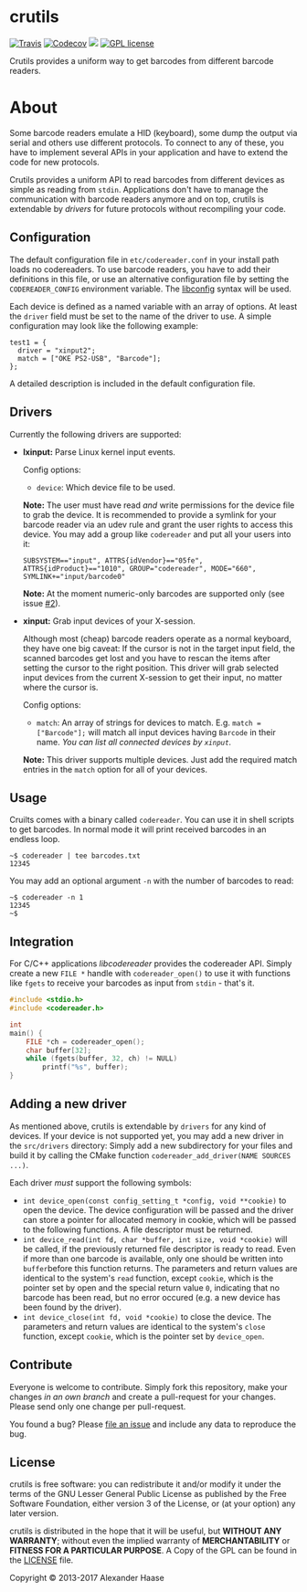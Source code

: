 # crutils

[![Travis](https://img.shields.io/travis/alehaa/crutils/master.svg?style=flat-square)](https://travis-ci.org/alehaa/crutils)
[![Codecov](https://img.shields.io/codecov/c/github/alehaa/crutils.svg?style=flat-square)](https://codecov.io/github/alehaa/crutils?branch=master)
[![](https://img.shields.io/github/issues-raw/alehaa/crutils.svg?style=flat-square)](https://github.com/alehaa/crutils/issues)
[![GPL license](http://img.shields.io/badge/license-LGPL-blue.svg?style=flat-square)](LICENSE)

Crutils provides a uniform way to get barcodes from different barcode readers.


# About

Some barcode readers emulate a HID (keyboard), some dump the output via serial and others use different protocols. To connect to any of these, you have to implement several APIs in your application and have to extend the code for new protocols.

Crutils provides a uniform API to read barcodes from different devices as simple as reading from `stdin`. Applications don't have to manage the communication with barcode readers anymore and on top, crutils is extendable by *drivers* for future protocols without recompiling your code.


## Configuration

The default configuration file in `etc/codereader.conf` in your install path loads no codereaders. To use barcode readers, you have to add their definitions in this file, or use an alternative configuration file by setting the `CODEREADER_CONFIG` environment variable. The [libconfig](http://www.hyperrealm.com/libconfig/libconfig_manual.html#Configuration-Files) syntax will be used.

Each device is defined as a named variable with an array of options. At least the `driver` field must be set to the name of the driver to use. A simple configuration may look like the following example:

```
test1 = {
  driver = "xinput2";
  match = ["OKE PS2-USB", "Barcode"];
};
```

A detailed description is included in the default configuration file.


## Drivers

Currently the following drivers are supported:

* **lxinput:** Parse Linux kernel input events.

  Config options:
  * `device`: Which device file to be used.

  **Note:** The user must have read *and* write permissions for the device file to grab the device. It is recommended to provide a symlink for your barcode reader via an udev rule and grant the user rights to access this device. You may add a group like `codereader` and put all your users into it:

      SUBSYSTEM=="input", ATTRS{idVendor}=="05fe", ATTRS{idProduct}=="1010", GROUP="codereader", MODE="660", SYMLINK+="input/barcode0"

  **Note:** At the moment numeric-only barcodes are supported only (see issue [#2](https://github.com/alehaa/crutils/issues/2)).

* **xinput:** Grab input devices of your X-session.

  Although most (cheap) barcode readers operate as a normal keyboard, they have one big caveat: If the cursor is not in the target input field, the scanned barcodes get lost and you have to rescan the items after setting the cursor to the right position. This driver will grab selected input devices from the current X-session to get their input, no matter where the cursor is.

  Config options:
  * `match`: An array of strings for devices to match. E.g. `match = ["Barcode"];` will match all input devices having `Barcode` in their name. *You can list all connected devices by `xinput`.*

  **Note:** This driver supports multiple devices. Just add the required match entries in the `match` option for all of your devices.


## Usage

Cruilts comes with a binary called `codereader`. You can use it in shell scripts to get barcodes. In normal mode it will print received barcodes in an endless loop.
```
~$ codereader | tee barcodes.txt
12345
```
You may add an optional argument `-n` with the number of barcodes to read:
```
~$ codereader -n 1
12345
~$
```


## Integration

For C/C++ applications *libcodereader* provides the codereader API. Simply create a new `FILE *` handle with `codereader_open()` to use it with functions like `fgets` to receive your barcodes as input from `stdin` - that's it.

```C
#include <stdio.h>
#include <codereader.h>

int
main() {
    FILE *ch = codereader_open();
    char buffer[32];
    while (fgets(buffer, 32, ch) != NULL)
        printf("%s", buffer);
}
```


## Adding a new driver

As mentioned above, crutils is extendable by `drivers` for any kind of devices. If your device is not supported yet, you may add a new driver in the `src/drivers` directory: Simply add a new subdirectory for your files and build it by calling the CMake function `codereader_add_driver(NAME SOURCES ...)`.

Each driver *must* support the following symbols:

* `int device_open(const config_setting_t *config, void **cookie)` to open the device. The device configuration will be passed and the driver can store a pointer for allocated memory in cookie, which will be passed to the following functions. A file descriptor must be returned.
* `int device_read(int fd, char *buffer, int size, void *cookie)` will be called, if the previously returned file descriptor is ready to read. Even if more than one barcode is available, only one should be written into `buffer`before this function returns. The parameters and return values are identical to the system's `read` function, except `cookie`, which is the pointer set by open and the special return value `0`, indicating that no barcode has been read, but no error occured (e.g. a new device has been found by the driver).
*  `int device_close(int fd, void *cookie)` to close the device. The parameters and return values are identical to the system's `close` function, except `cookie`, which is the pointer set by `device_open`.


## Contribute

Everyone is welcome to contribute. Simply fork this repository, make your changes *in an own branch* and create a pull-request for your changes. Please send only one change per pull-request.

You found a bug? Please [file an issue](https://github.com/alehaa/crutils/issues/new) and include any data to reproduce the bug.


## License

crutils is free software: you can redistribute it and/or modify it under the terms of the GNU Lesser General Public License as published by the Free Software Foundation, either version 3 of the License, or (at your option) any later version.

crutils is distributed in the hope that it will be useful, but **WITHOUT ANY WARRANTY**; without even the implied warranty of **MERCHANTABILITY** or **FITNESS FOR A PARTICULAR PURPOSE**. A Copy of the GPL can be found in the [LICENSE](LICENSE) file.

Copyright &copy; 2013-2017 Alexander Haase
